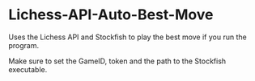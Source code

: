 # Lichess-API-Auto-Best-Move
Uses the Lichess API and Stockfish to play the best move if you run the program.

Make sure to set the GameID, token and the path to the Stockfish executable.
